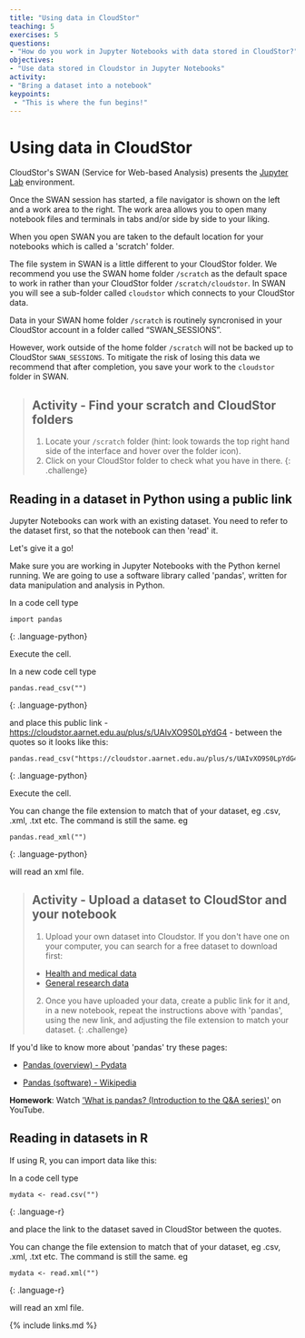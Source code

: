 ```yaml
---
title: "Using data in CloudStor"
teaching: 5
exercises: 5
questions:
- "How do you work in Jupyter Notebooks with data stored in CloudStor?"
objectives:
- "Use data stored in Cloudstor in Jupyter Notebooks"
activity:
- "Bring a dataset into a notebook"
keypoints:
 - "This is where the fun begins!"
---
```


# Using data in CloudStor

CloudStor's SWAN (Service for Web-based Analysis) presents the
[Jupyter Lab](https://jupyterlab.readthedocs.io/en/stable/getting_started/overview.html) environment.

Once the SWAN session has started, a file navigator is shown on the left and a work area to the right.
The work area allows you to open many notebook files and terminals in tabs and/or side by side to your liking.

When you open SWAN you are taken to the default location for your notebooks which is called a 'scratch' folder.

The file system in SWAN is a little different to your CloudStor folder.
We recommend you use  the SWAN home folder `/scratch` as the default space to work in rather than your CloudStor  folder `/scratch/cloudstor`. In SWAN you will see a sub-folder called `cloudstor` which connects to your CloudStor data.

Data in your SWAN home folder `/scratch` is routinely syncronised in your CloudStor account in a folder called “SWAN_SESSIONS”.

However, work outside of the home folder `/scratch` will not be backed up to CloudStor `SWAN_SESSIONS`. To mitigate the risk of losing this data we recommend that after completion, you save your work to the `cloudstor` folder in SWAN.

> ## Activity - Find your scratch and CloudStor folders
>
> 1. Locate your `/scratch` folder (hint: look towards the top right hand side of the interface and hover over the folder icon).
> 2. Click on your CloudStor folder to check what you have in there.
{: .challenge}

## Reading in a dataset in Python using a public link

Jupyter Notebooks can work with an existing dataset. You need to refer to the dataset first, so
 that the notebook can then 'read' it.

Let's give it a go!

Make sure you are working in Jupyter Notebooks with the Python kernel running.
 We are going to use a software library called 'pandas', written for data manipulation and
  analysis in Python.

In a code cell type

~~~
import pandas
~~~
{: .language-python}

Execute the cell.

In a new code cell type

~~~
pandas.read_csv("")
~~~
{: .language-python}

and place this public link - https://cloudstor.aarnet.edu.au/plus/s/UAIvXO9S0LpYdG4 -
between the quotes so it looks like this:

~~~
pandas.read_csv("https://cloudstor.aarnet.edu.au/plus/s/UAIvXO9S0LpYdG4")
~~~
{: .language-python}

Execute the cell.

You can change the file extension to match that of your dataset, eg .csv, .xml, .txt etc.
The command is still the same. eg

~~~
pandas.read_xml("")
~~~
{: .language-python}

will read an xml file.

> ## Activity - Upload a dataset to CloudStor and your notebook
>
> 1. Upload your own dataset into Cloudstor. If you don't have one on your computer, you can
 search for a free dataset to download first:
>
> - [Health and medical data](https://www.aihw.gov.au/about-our-data/accessing-australian-government-data)
> - [General research data](https://researchdata.edu.au/)
>
> 2. Once you have uploaded your data, create a public link for it and, in a new notebook, repeat
 the instructions above with 'pandas', using the new link, and adjusting the file extension to
  match your dataset.
{: .challenge}

If you'd like to know more about 'pandas' try these pages:

- [Pandas (overview) - Pydata](https://pandas.pydata.org/pandas-docs/stable/getting_started/overview.html)

- [Pandas (software) - Wikipedia](https://en.m.wikipedia.org/wiki/Pandas_(software))

**Homework**: Watch ['What is pandas? (Introduction to the Q&A series)'](https://www.youtube.com/watch?v=yzIMircGU5I) on YouTube.

## Reading in datasets in R

If using R, you can import data like this:

In a code cell type

~~~
mydata <- read.csv("")
~~~
{: .language-r}

and place the link to the dataset saved in CloudStor between the quotes.

You can change the file extension to match that of your dataset, eg .csv, .xml, .txt etc.
The command is still the same. eg

~~~
mydata <- read.xml("")
~~~
{: .language-r}

will read an xml file.

{% include links.md %}
